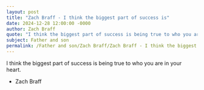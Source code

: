 ```yaml
---
layout: post
title: "Zach Braff - I think the biggest part of success is"
date: 2024-12-28 12:00:00 -0000
author: Zach Braff
quote: "I think the biggest part of success is being true to who you are in your heart."
subject: Father and son
permalink: /Father and son/Zach Braff/Zach Braff - I think the biggest part of success is
---
```


I think the biggest part of success is being true to who you are in your heart.

- Zach Braff
